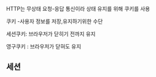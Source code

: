 HTTP는 무상태 요청-응답 통신이라 상태 유지를 위해 쿠키를 사용

쿠키
-사용자 정보를 저장,유지하기위한 수단

  세션쿠키: 브라우저가 닫히기 전까지 유지

  영구쿠키 : 브라우저가 닫혀도 유지

세션
-
